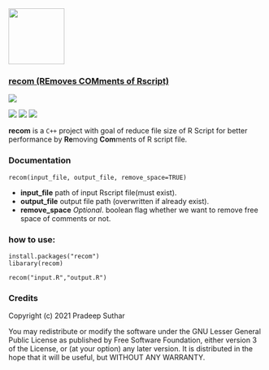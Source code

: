 <img src="https://user-images.githubusercontent.com/49487927/120012365-08311e80-bffd-11eb-813e-4d5412d13c1a.png" height="110">

### [recom (REmoves COMments of Rscript)](https://cran.r-project.org/web/packages/recom/index.html)
[![](https://www.r-pkg.org/badges/version/recom?color=blue)](https://cran.r-project.org/package=recom)

[![](http://cranlogs.r-pkg.org/badges/grand-total/recom?color=red)](https://cran.r-project.org/package=recom)
[![](http://cranlogs.r-pkg.org/badges/last-month/recom?color=white)](https://cran.r-project.org/package=recom)
[![](http://cranlogs.r-pkg.org/badges/last-week/recom?color=green)](https://cran.r-project.org/package=recom)

<!-- https://cran.r-project.org/web/packages/recom/index.html -->

**recom** is a `C++` project with goal of reduce file size of R Script for better performance by **Re**moving **Com**ments of R script file.

###  Documentation
```
recom(input_file, output_file, remove_space=TRUE)	
```

- **input_file** path of input Rscript file(must exist).
- **output_file**  output file path (overwritten if already exist).
- **remove_space** *Optional*. boolean flag whether we want to remove free space of comments or not.

### how to use:
```
install.packages("recom")
libarary(recom)

recom("input.R","output.R")

```

### Credits

Copyright (c) 2021 Pradeep Suthar

You may redistribute or modify the software under the GNU Lesser General Public License as published by Free Software Foundation, either version 3 of the License, or (at your option) any later version. It is distributed in the hope that it will be useful, but WITHOUT ANY WARRANTY.  
